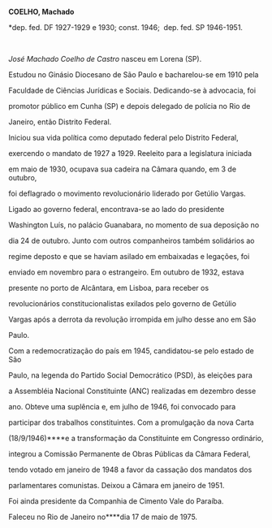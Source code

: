 **COELHO, Machado**



\*dep. fed. DF 1927-1929 e 1930; const. 1946;  dep. fed. SP 1946-1951.



 



*José Machado Coelho de Castro* nasceu em Lorena (SP).



Estudou no Ginásio Diocesano de São Paulo e bacharelou-se em 1910 pela

Faculdade de Ciências Jurídicas e Sociais. Dedicando-se à advocacia, foi

promotor público em Cunha (SP) e depois delegado de polícia no Rio de

Janeiro, então Distrito Federal.



Iniciou sua vida política como deputado federal pelo Distrito Federal,

exercendo o mandato de 1927 a 1929. Reeleito para a legislatura iniciada

em maio de 1930, ocupava sua cadeira na Câmara quando, em 3 de outubro,

foi deflagrado o movimento revolucionário liderado por Getúlio Vargas.

Ligado ao governo federal, encontrava-se ao lado do presidente

Washington Luís, no palácio Guanabara, no momento de sua deposição no

dia 24 de outubro. Junto com outros companheiros também solidários ao

regime deposto e que se haviam asilado em embaixadas e legações, foi

enviado em novembro para o estrangeiro. Em outubro de 1932, estava

presente no porto de Alcântara, em Lisboa, para receber os

revolucionários constitucionalistas exilados pelo governo de Getúlio

Vargas após a derrota da revolução irrompida em julho desse ano em São

Paulo.



Com a redemocratização do país em 1945, candidatou-se pelo estado de São

Paulo, na legenda do Partido Social Democrático (PSD), às eleições para

a Assembléia Nacional Constituinte (ANC) realizadas em dezembro desse

ano. Obteve uma suplência e, em julho de 1946, foi convocado para

participar dos trabalhos constituintes. Com a promulgação da nova Carta

(18/9/1946)****e a transformação da Constituinte em Congresso ordinário,

integrou a Comissão Permanente de Obras Públicas da Câmara Federal,

tendo votado em janeiro de 1948 a favor da cassação dos mandatos dos

parlamentares comunistas. Deixou a Câmara em janeiro de 1951.



Foi ainda presidente da Companhia de Cimento Vale do Paraíba.



Faleceu no Rio de Janeiro no****dia 17 de maio de 1975.



 



 



